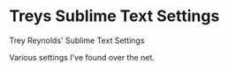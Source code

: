 Treys Sublime Text Settings
==========================

Trey Reynolds' Sublime Text Settings

Various settings I've found over the net.
